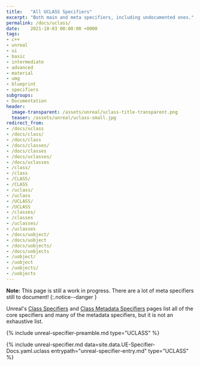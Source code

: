 ```yaml
---
title:   "All UCLASS Specifiers"
excerpt: "Both main and meta specifiers, including undocumented ones."
permalink: /docs/uclass/
date:    2021-10-03 00:00:00 +0000
tags:
- c++
- unreal
- ui
- basic
- intermediate
- advanced
- material
- umg
- blueprint
- specifiers
subgroups:
- Documentation
header:
  image-transparent: /assets/unreal/uclass-title-transparent.png
  teaser: /assets/unreal/uclass-small.jpg
redirect_from:
- /docs/uclass
- /docs/class/
- /docs/class
- /docs/classes/
- /docs/classes
- /docs/uclasses/
- /docs/uclasses
- /class/
- /class
- /CLASS/
- /CLASS
- /uclass/
- /uclass
- /UCLASS/
- /UCLASS
- /classes/
- /classes
- /uclasses/
- /uclasses
- /docs/uobject/
- /docs/uobject
- /docs/uobjects/
- /docs/uobjects
- /uobject/
- /uobject
- /uobjects/
- /uobjects
---
```


**Note:** This page is still a work in progress. There are a lot of meta
specifiers still to document!
{:.notice--danger }

Unreal's [Class
Specifiers](https://docs.unrealengine.com/4.27/en-US/ProgrammingAndScripting/GameplayArchitecture/Classes/Specifiers/) and
[Class Metadata
Specifiers](https://docs.unrealengine.com/4.27/en-US/ProgrammingAndScripting/GameplayArchitecture/Metadata/#classmetadataspecifiers)
pages list all of the core specifiers and many of the metadata specifiers, but
it is not an exhaustive list.

{%
include unreal-specifier-preamble.md
type="UCLASS"
%}

{%
include unreal-specifier.md
data=site.data.UE-Specifier-Docs.yaml.uclass
entrypath="unreal-specifier-entry.md"
type="UCLASS"
%}

